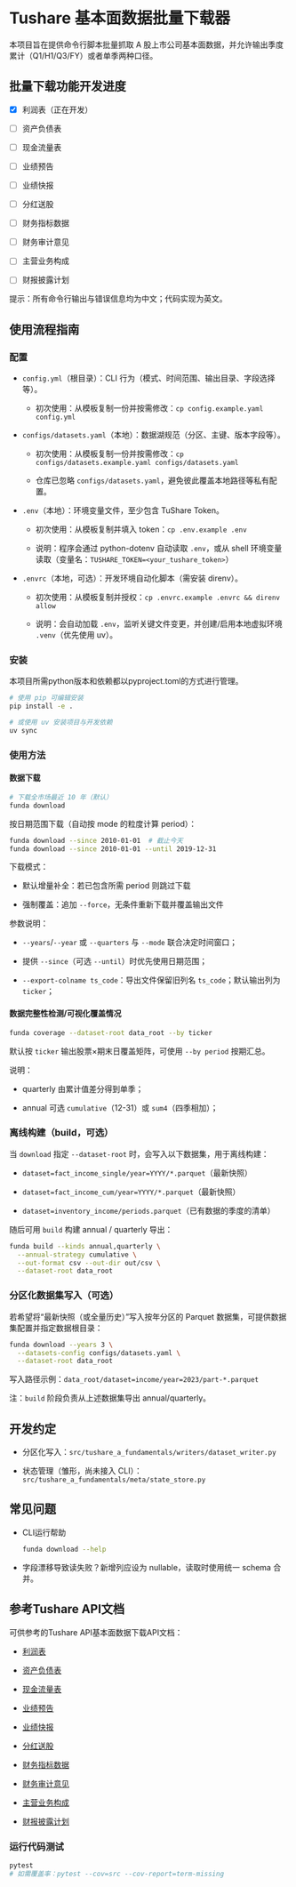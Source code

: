 # Tushare 基本面数据批量下载器

本项目旨在提供命令行脚本批量抓取 A 股上市公司基本面数据，并允许输出季度累计（Q1/H1/Q3/FY）或者单季两种口径。

## 批量下载功能开发进度

* [x] 利润表（正在开发）

* [ ] 资产负债表

* [ ] 现金流量表

* [ ] 业绩预告

* [ ] 业绩快报

* [ ] 分红送股

* [ ] 财务指标数据

* [ ] 财务审计意见

* [ ] 主营业务构成

* [ ] 财报披露计划

提示：所有命令行输出与错误信息均为中文；代码实现为英文。

## 使用流程指南

### 配置

* `config.yml`（根目录）：CLI 行为（模式、时间范围、输出目录、字段选择等）。

    * 初次使用：从模板复制一份并按需修改：`cp config.example.yaml config.yml`

* `configs/datasets.yaml`（本地）：数据湖规范（分区、主键、版本字段等）。

    * 初次使用：从模板复制一份并按需修改：`cp configs/datasets.example.yaml configs/datasets.yaml`

    * 仓库已忽略 `configs/datasets.yaml`，避免彼此覆盖本地路径等私有配置。

* `.env`（本地）：环境变量文件，至少包含 TuShare Token。

    * 初次使用：从模板复制并填入 token：`cp .env.example .env`

    * 说明：程序会通过 python-dotenv 自动读取 `.env`，或从 shell 环境变量读取（变量名：`TUSHARE_TOKEN=<your_tushare_token>`）

* `.envrc`（本地，可选）：开发环境自动化脚本（需安装 direnv）。

    * 初次使用：从模板复制并授权：`cp .envrc.example .envrc && direnv allow`

    * 说明：会自动加载 `.env`，监听关键文件变更，并创建/启用本地虚拟环境 `.venv`（优先使用 uv）。

### 安装

本项目所需python版本和依赖都以pyproject.toml的方式进行管理。

```bash
# 使用 pip 可编辑安装
pip install -e .

# 或使用 uv 安装项目与开发依赖
uv sync
```

### 使用方法

#### 数据下载

```bash
# 下载全市场最近 10 年（默认）
funda download
```

按日期范围下载（自动按 mode 的粒度计算 period）：

```bash
funda download --since 2010-01-01  # 截止今天
funda download --since 2010-01-01 --until 2019-12-31
```

下载模式：

* 默认增量补全：若已包含所需 period 则跳过下载

* 强制覆盖：追加 `--force`，无条件重新下载并覆盖输出文件

参数说明：

* `--years`/`--year` 或 `--quarters` 与 `--mode` 联合决定时间窗口；

* 提供 `--since`（可选 `--until`）时优先使用日期范围；

* `--export-colname ts_code`：导出文件保留旧列名 `ts_code`；默认输出列为 `ticker`；


#### 数据完整性检测/可视化覆盖情况

```bash
funda coverage --dataset-root data_root --by ticker
```

默认按 `ticker` 输出股票×期末日覆盖矩阵，可使用 `--by period` 按期汇总。

说明：

* quarterly 由累计值差分得到单季；

* annual 可选 `cumulative`（12-31）或 `sum4`（四季相加）；


### 离线构建（build，可选）

当 `download` 指定 `--dataset-root` 时，会写入以下数据集，用于离线构建：

* `dataset=fact_income_single/year=YYYY/*.parquet`（最新快照）

* `dataset=fact_income_cum/year=YYYY/*.parquet`（最新快照）

* `dataset=inventory_income/periods.parquet`（已有数据的季度的清单）

随后可用 `build` 构建 annual / quarterly 导出：

```bash
funda build --kinds annual,quarterly \
  --annual-strategy cumulative \
  --out-format csv --out-dir out/csv \
  --dataset-root data_root
```

### 分区化数据集写入（可选）

若希望将“最新快照（或全量历史）”写入按年分区的 Parquet 数据集，可提供数据集配置并指定数据根目录：

```bash
funda download --years 3 \
  --datasets-config configs/datasets.yaml \
  --dataset-root data_root
```

写入路径示例：`data_root/dataset=income/year=2023/part-*.parquet`

注：`build` 阶段负责从上述数据集导出 annual/quarterly。



## 开发约定

* 分区化写入：`src/tushare_a_fundamentals/writers/dataset_writer.py`

* 状态管理（雏形，尚未接入 CLI）：`src/tushare_a_fundamentals/meta/state_store.py`

## 常见问题

* CLI运行帮助

    ```bash
    funda download --help
    ```

* 字段漂移导致读失败？新增列应设为 nullable，读取时使用统一 schema 合并。

## 参考Tushare API文档
可供参考的Tushare API基本面数据下载API文档：

* [利润表](https://tushare.pro/document/2?doc_id=33)

* [资产负债表](https://tushare.pro/document/2?doc_id=36)

* [现金流量表](https://tushare.pro/document/2?doc_id=44)

* [业绩预告](https://tushare.pro/document/2?doc_id=45)

* [业绩快报](https://tushare.pro/document/2?doc_id=46)

* [分红送股](https://tushare.pro/document/2?doc_id=103)

* [财务指标数据](https://tushare.pro/document/2?doc_id=79)

* [财务审计意见](https://tushare.pro/document/2?doc_id=80)

* [主营业务构成](https://tushare.pro/document/2?doc_id=81)

* [财报披露计划](https://tushare.pro/document/2?doc_id=162)

### 运行代码测试

```bash
pytest
# 如需覆盖率：pytest --cov=src --cov-report=term-missing
```

